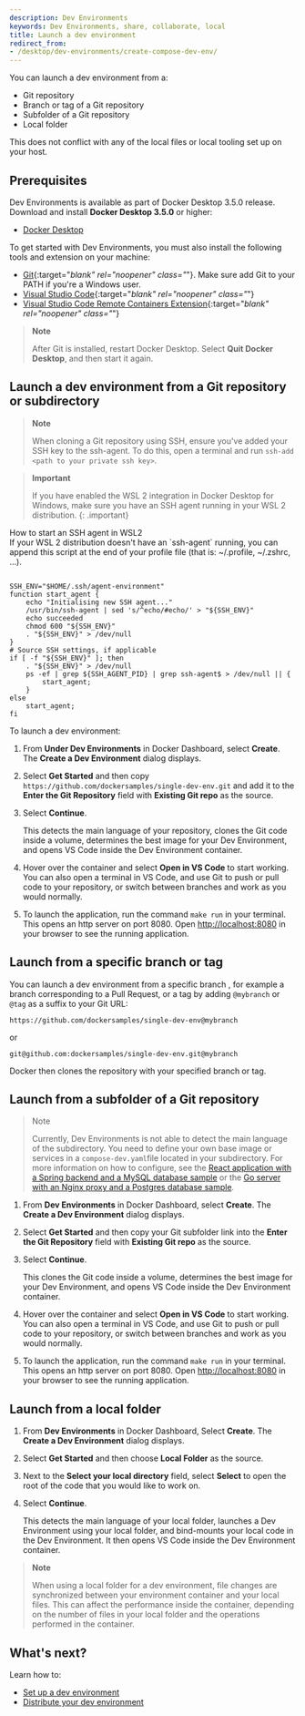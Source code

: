 ```yaml
---
description: Dev Environments
keywords: Dev Environments, share, collaborate, local
title: Launch a dev environment
redirect_from: 
- /desktop/dev-environments/create-compose-dev-env/
---
```


You can launch a dev environment from a:
- Git repository
- Branch or tag of a Git repository
- Subfolder of a Git repository
- Local folder

This does not conflict with any of the local files or local tooling set up on your host. 

## Prerequisites

Dev Environments is available as part of Docker Desktop 3.5.0 release. Download and install **Docker Desktop 3.5.0** or higher:

- [Docker Desktop](../release-notes.md)

To get started with Dev Environments, you must also install the following tools and extension on your machine:

- [Git](https://git-scm.com){:target="_blank" rel="noopener" class="_"}. Make sure add Git to your PATH if you're a Windows user. 
- [Visual Studio Code](https://code.visualstudio.com/){:target="_blank" rel="noopener" class="_"}
- [Visual Studio Code Remote Containers Extension](https://marketplace.visualstudio.com/items?itemName=ms-vscode-remote.remote-containers){:target="_blank" rel="noopener" class="_"}

> **Note**
>
> After Git is installed, restart Docker Desktop. Select **Quit Docker Desktop**, and then start it again.

## Launch a dev environment from a Git repository or subdirectory

> **Note**
>
> When cloning a Git repository using SSH, ensure you've added your SSH key to the ssh-agent. To do this, open a terminal and run `ssh-add <path to your private ssh key>`.

> **Important**
>
> If you have enabled the WSL 2 integration in Docker Desktop for Windows, make sure you have an SSH agent running in your WSL 2 distribution.
{: .important}

<div class="panel panel-default">
    <div class="panel-heading collapsed" data-toggle="collapse" data-target="#collapse-wsl2-ssh" style="cursor: pointer">
    How to start an SSH agent in WSL2
    <i class="chevron fa fa-fw"></i></div>
    <div class="collapse block" id="collapse-wsl2-ssh">
    If your WSL 2 distribution doesn't have an `ssh-agent` running, you can append this script at the end of your profile file (that is: ~/.profile, ~/.zshrc, ...).
<pre><code>
SSH_ENV="$HOME/.ssh/agent-environment"
function start_agent {
    echo "Initialising new SSH agent..."
    /usr/bin/ssh-agent | sed 's/^echo/#echo/' > "${SSH_ENV}"
    echo succeeded
    chmod 600 "${SSH_ENV}"
    . "${SSH_ENV}" > /dev/null
}
# Source SSH settings, if applicable
if [ -f "${SSH_ENV}" ]; then
    . "${SSH_ENV}" > /dev/null
    ps -ef | grep ${SSH_AGENT_PID} | grep ssh-agent$ > /dev/null || {
        start_agent;
    }
else
    start_agent;
fi
</code></pre>
    </div>
</div>

To launch a dev environment:

1. From **Under Dev Environments** in Docker Dashboard, select **Create**. The **Create a Dev Environment** dialog displays.
2. Select **Get Started** and then copy `https://github.com/dockersamples/single-dev-env.git` and add it to the **Enter the Git Repository** field with **Existing Git repo** as the source.
3. Select **Continue**.

    This detects the main language of your repository, clones the Git code inside a volume, determines the best image for your Dev Environment, and opens VS Code inside the Dev Environment container.

4. Hover over the container and select **Open in VS Code** to start working. You can also open a terminal in VS Code, and use Git to push or pull code to your repository, or switch between branches and work as you would normally.

5. To launch the application, run the command `make run` in your terminal. This opens an http server on port 8080. Open [http://localhost:8080](http://localhost:8080) in your browser to see the running application.


## Launch from a specific branch or tag

You can launch a dev environment from a specific branch , for example a branch corresponding to a Pull Request, or a tag by adding `@mybranch` or `@tag` as a suffix to your Git URL:

 `https://github.com/dockersamples/single-dev-env@mybranch`

 or

 `git@github.com:dockersamples/single-dev-env.git@mybranch`

Docker then clones the repository with your specified branch or tag.

## Launch from a subfolder of a Git repository

>Note
>
>Currently, Dev Environments is not able to detect the main language of the subdirectory. You need to define your own base image or services in a `compose-dev.yaml`file located in your subdirectory. For more information on how to configure, see the [React application with a Spring backend and a MySQL database sample](https://github.com/docker/awesome-compose/tree/master/react-java-mysql) or the [Go server with an Nginx proxy and a Postgres database sample](https://github.com/docker/awesome-compose/tree/master/nginx-golang-postgres). 

1. From **Dev Environments** in Docker Dashboard, select **Create**. The **Create a Dev Environment** dialog displays.
2. Select **Get Started** and then copy your Git subfolder link into the **Enter the Git Repository** field with **Existing Git repo** as the source.
3. Select **Continue**.

    This clones the Git code inside a volume, determines the best image for your Dev Environment, and opens VS Code inside the Dev Environment container.

4. Hover over the container and select **Open in VS Code** to start working. You can also open a terminal in VS Code, and use Git to push or pull code to your repository, or switch between branches and work as you would normally.

5. To launch the application, run the command `make run` in your terminal. This opens an http server on port 8080. Open [http://localhost:8080](http://localhost:8080) in your browser to see the running application.

## Launch from a local folder

1. From **Dev Environments** in Docker Dashboard, Select **Create**. The **Create a Dev Environment** dialog displays.
2. Select **Get Started** and then choose **Local Folder** as the source.
3. Next to the **Select your local directory** field, select **Select** to open the root of the code that you would like to work on.
4. Select **Continue**.

    This detects the main language of your local folder, launches a Dev Environment using your local folder, and bind-mounts your local code in the Dev Environment. It then opens VS Code inside the Dev Environment container.

> **Note**
>
> When using a local folder for a dev environment, file changes are synchronized between your environment container and your local files. This can affect the performance inside the container, depending on the number of files in your local folder and the operations performed in the container.

## What's next?

Learn how to:
- [Set up a dev environment](set-up.md)
- [Distribute your dev environment](share.md)

